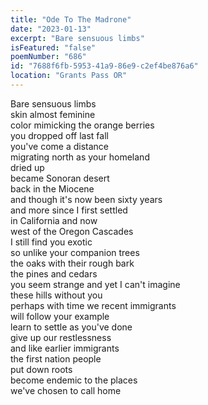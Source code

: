 ```yaml
---
title: "Ode To The Madrone"
date: "2023-01-13"
excerpt: "Bare sensuous limbs"
isFeatured: "false"
poemNumber: "686"
id: "7688f6fb-5953-41a9-86e9-c2ef4be876a6"
location: "Grants Pass OR"
---
```


Bare sensuous limbs  
skin almost feminine  
color mimicking the orange berries  
you dropped off last fall  
you've come a distance  
migrating north as your homeland  
dried up  
became Sonoran desert  
back in the Miocene  
and though it's now been sixty years  
and more since I first settled  
in California and now  
west of the Oregon Cascades  
I still find you exotic  
so unlike your companion trees  
the oaks with their rough bark  
the pines and cedars  
you seem strange and yet I can't imagine  
these hills without you  
perhaps with time we recent immigrants  
will follow your example  
learn to settle as you've done  
give up our restlessness  
and like earlier immigrants  
the first nation people  
put down roots  
become endemic to the places  
we've chosen to call home
